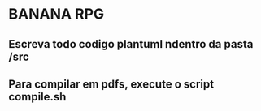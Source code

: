 # BANANA RPG

## Escreva todo codigo plantuml ndentro da pasta /src

## Para compilar em pdfs, execute o script compile.sh